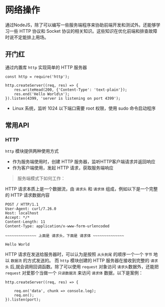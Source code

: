 <!--
 * @Author: your name
 * @Date: 2020-06-26 16:05:11
 * @LastEditTime: 2020-06-26 16:38:42
 * @LastEditors: Please set LastEditors
 * @Description: In User Settings Edit
 * @FilePath: /learnNodeAgain/libs/网络操作.md
--> 
# 网络操作
通过NodeJS，除了可以编写一些服务端程序来协助前端开发和测试外。还能够学习一些 HTTP 协议和 Socket 协议的相关知识。这些知识在优化前端和排查故障时说不定能排上用场。

## 开门红
通过内置库 `http` 实现简单的 HTTP 服务器
```
const http = require('http');

http.createServer((req, res) => {
    res.writeHead(200, {'Content-Type': 'text-plain'});
    res.end('Hello World\n');
}).listen(4399, 'server is listening on port 4399');
```
* Linux 系统，监听 1024 以下端口需要 root 权限，使用 sudo 命令启动程序

## 常用API
### HTTP 
`http` 模块提供两种使用方式</br>
* 作为服务端使用时，创建 HTTP 服务器，监听HTTP客户端请求并返回响应
* 作为客户端使用，发起 HTTP 请求，获取服务端响应

> 服务端模式下如何工作：

HTTP 请求本质上是一个数据流，由 `请求头` 和 `请求体` 组成，例如以下是一个完整的 HTTP 请求数据内容
```
POST / HTTP/1.1
User-Agent: curl/7.26.0
Host: localhost
Accept: */*
Content-Length: 11
Content-Type: application/x-www-form-urlencoded

~~~~~~~~~~~~~~ 上面是 请求头，下面是 请求体 ~~~~~~~~~~~~~~

Hello World
```
HTTP 请求在发送给服务器时，可以认为是按照 `从头到尾` 的顺序一个一个 `字节` 地以 `数据流` 的方式发送的。
而 `http` 模块创建的 HTTP 服务器在接收到完整的 `请求头` 后,就会调用回调函数。除了可以使用 `request` 对象访问 `请求头`数据外，还能把 `request` 对爱那个当做一个 `只读数据流` 来访问 `请求体` 数据，以下是案例：
```
http.createServer((req, res) => {
    
    req.on('data', chunk => console.log);
    req.on();
}).listen(port);


```
